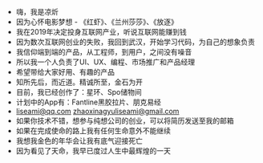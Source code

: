 - 嗨，我是凉炘
- 因为心怀电影梦想 - 《红虾》、《兰州莎莎》、《放逐》
- 我在2019年决定投身互联网产业，听说互联网能赚到钱
- 因为数次互联网创业的失败，我回到武汉，开始学习代码，为自己的想象负责
- 我信仰端到端的产品，从工程师，到用户，之间没有噪音
- 所以我一个人负责了UI、UX、编程、市场推广和产品经理
- 希望带给大家好用、有趣的产品
- 知所先后，而近道。精诚所至，金石为开
- 目前，我已经创作了：星环、Spo储物间
- 计划中的App有：Fantline黑胶拉片、朋克易经
- liseami@qq.com zhaoxinagyuliseami@gmail.com
- 如果你技术不错，想参与纯想公司的创业，可以将简历发送至我的邮箱
- 如果在完成使命的路上我有任何生命意外不能继续
- 我想我金色的年华会让我有底气迎接死亡
- 因为看见了天命，我早已度过人生中最辉煌的一天

<!---
liseami/liseami is a ✨ special ✨ repository because its `README.md` (this file) appears on your GitHub profile.
You can click the Preview link to take a look at your changes.
--->
